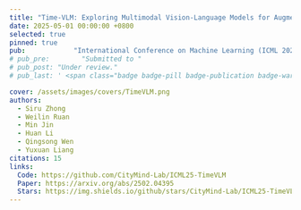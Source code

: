 ```yaml
---
title: "Time-VLM: Exploring Multimodal Vision-Language Models for Augmented Time Series Forecasting"
date: 2025-05-01 00:00:00 +0800
selected: true
pinned: true
pub:            "International Conference on Machine Learning (ICML 2025), Vancouver, Canada"
# pub_pre:        "Submitted to "
# pub_post: "Under review."
# pub_last: ' <span class="badge badge-pill badge-publication badge-warning">Poster</span>'

cover: /assets/images/covers/TimeVLM.png
authors:
  - Siru Zhong
  - Weilin Ruan
  - Min Jin
  - Huan Li
  - Qingsong Wen
  - Yuxuan Liang
citations: 15
links:
  Code: https://github.com/CityMind-Lab/ICML25-TimeVLM
  Paper: https://arxiv.org/abs/2502.04395
  Stars: https://img.shields.io/github/stars/CityMind-Lab/ICML25-TimeVLM?style=social
---
```

